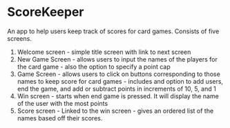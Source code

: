 # ScoreKeeper
An app to help users keep track of scores for card games.
Consists of five screens.
1. Welcome screen - simple title screen with link to next screen
2. New Game Screen - allows users to input the names of the players for the card game - also the option to specify a point cap
3. Game Screen - allows users to click on buttons corresponding to those names to keep score for card games
                 - includes and option to add users, end the game, and add or subtract points in increments of 10, 5, and 1
4. Win screen -  starts when end game is pressed. It will display the name of the user with the most points
5. Score screen - Linked to the win screen - gives an ordered list of the names based off their scores. 
